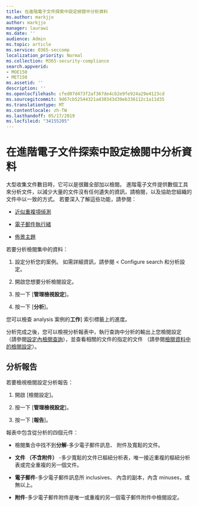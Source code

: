 ```yaml
---
title: 在進階電子文件探索中設定檢閱中分析資料
ms.author: markjjo
author: markjjo
manager: laurawi
ms.date: ''
audience: Admin
ms.topic: article
ms.service: O365-seccomp
localization_priority: Normal
ms.collection: M365-security-compliance
search.appverid:
- MOE150
- MET150
ms.assetid: ''
description: ''
ms.openlocfilehash: cfed07d473f2af367de4cb2e9fe924a29e4123cd
ms.sourcegitcommit: 9d67cb52544321a430343d39eb336112c1a11d35
ms.translationtype: MT
ms.contentlocale: zh-TW
ms.lasthandoff: 05/17/2019
ms.locfileid: "34155205"
---
```

# <a name="analyze-data-in-a-review-set-in-advanced-ediscovery"></a>在進階電子文件探索中設定檢閱中分析資料

大型收集文件數目時，它可以是很難全部加以檢閱。 進階電子文件提供數個工具來分析文件，以減少大量的文件沒有任何遺失的資訊，請檢閱，以及協助您組織的文件中以一致的方式。 若要深入了解這些功能，請參閱：

- [近似重複項偵測](near-duplicates.md)

- [電子郵件執行緒](email-threading.md)

- [佈景主題](themes.md)

若要分析檢閱集中的資料：

1. 設定分析您的案例。 如需詳細資訊，請參閱 < <b0>Configure search 和分析設定</b0>。

2. 開啟您想要分析檢閱設定。

3. 按一下 [**管理檢視設定**]。

4. 按一下 [**分析**]。

您可以檢查 analysis 案例的**工作**] 索引標籤上的進度。

 分析完成之後，您可以檢視分析報表中，執行查詢中分析的輸出上您檢閱設定 （請參閱[設定內檢閱查詢](review-set-search.md)），並查看相關的文件的指定的文件 （請參閱[檢閱資料中的檢閱設定](reviewing-data-in-review-set.md)）。

## <a name="analytics-report"></a>分析報告

若要檢視檢閱設定分析報告：

1. 開啟 [檢閱設定]。

2. 按一下 [**管理檢視設定**]。

3. 按一下 [**報告**]。

報表中包含從分析的四個元件：

- 檢閱集合中找不到**分解**-多少電子郵件訊息、 附件及寬鬆的文件。

- **文件 （不含附件）** -多少寬鬆的文件已樞紐分析表，唯一接近重複的樞紐分析表或完全重複的另一個文件。

- **電子郵件**-多少電子郵件訊息所 inclusives、 內含的副本，內含 minuses，或無以上。

- **附件**-多少電子郵件附件是唯一或重複的另一個電子郵件附件中檢閱設定。